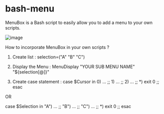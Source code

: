 # bash-menu
MenuBox is a Bash script to easily allow you to add a menu to your own scripts.


![image](https://user-images.githubusercontent.com/123583960/219971139-413f419b-b225-41dc-ae38-f08bb99e25ac.png)


How to incorporate MenuBox in your own scripts ?

1. Create list :
selection=("A" "B" "C")

2. Display the Menu :
MenuDisplay "YOUR SUB MENU NAME" "${selection[@]}"

3. Create case statement :
   case $Cursor in
        0) ... ;;
        1) ... ;;
        2) ... ;;
        *) exit 0 ;;
    esac
    
OR

   case $Selection in
        "A") ... ;;
        "B") ... ;;
        "C") ... ;;
        *) exit 0 ;;
    esac

